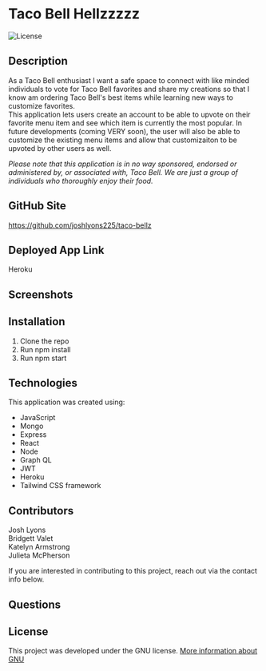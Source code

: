 # Taco Bell Hellzzzzz

![License](https://img.shields.io/badge/License-GNU-brightgreen)

## Description
As a Taco Bell enthusiast I want a safe space to connect with like minded individuals to vote for Taco Bell favorites and share my creations so that I know am ordering Taco Bell's best items while learning new ways to customize favorites.  
This application lets users create an account to be able to upvote on their favorite menu item and see which item is currently the most popular. In future developments (coming VERY soon), the user will also be able to customize the existing menu items and allow that customizaiton to be upvoted by other users as well. 

*Please note that this application is in no way sponsored, endorsed or administered by, or associated with, Taco Bell. We are just a group of individuals who thoroughly enjoy their food.*

## GitHub Site
https://github.com/joshlyons225/taco-bellz

## Deployed App Link
Heroku 

## Screenshots

## Installation
1) Clone the repo  
2) Run npm install  
3) Run npm start

## Technologies
This application was created using:  
* JavaScript  
* Mongo  
* Express  
* React  
* Node  
* Graph QL  
* JWT  
* Heroku  
* Tailwind CSS framework  

## Contributors
Josh Lyons  
Bridgett Valet  
Katelyn Armstrong  
Julieta McPherson  

If you are interested in contributing to this project, reach out via the contact info below.

## Questions

## License
This project was developed under the GNU license.
[More information about GNU](https://opensource.org/licenses/GNU)
